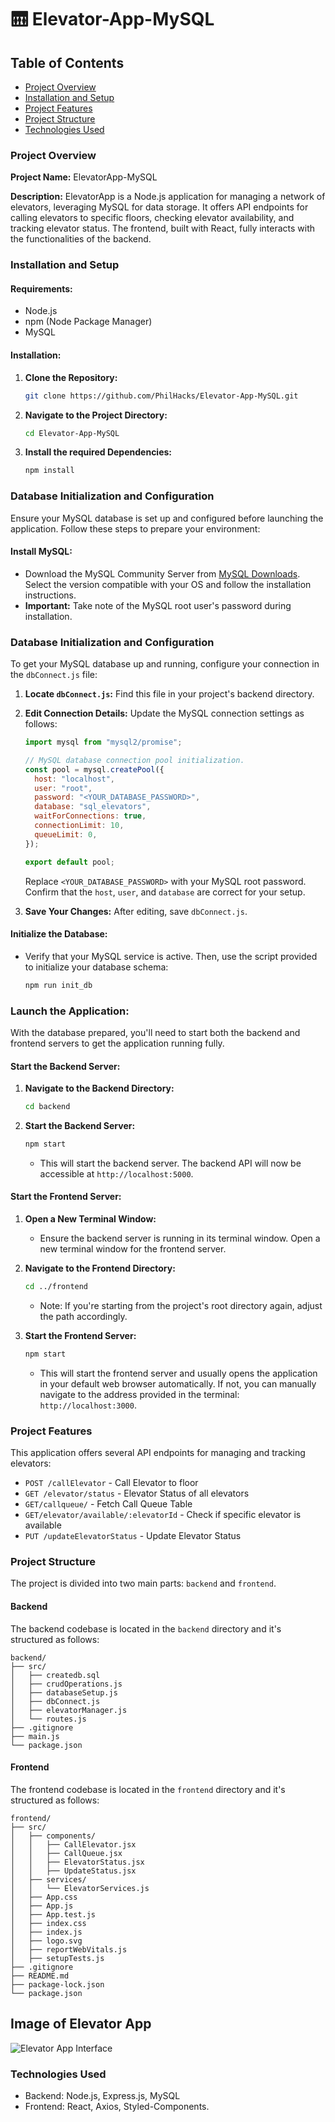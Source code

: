 # 🛗 Elevator-App-MySQL

## Table of Contents

- [Project Overview](#project-overview)
- [Installation and Setup](#installation-and-setup)
- [Project Features](#project-features)
- [Project Structure](#project-structure)
- [Technologies Used](#technologies-used)

### **Project Overview**

**Project Name:** ElevatorApp-MySQL

**Description:** ElevatorApp is a Node.js application for managing a network of elevators, leveraging MySQL for data storage. It offers API endpoints for calling elevators to specific floors, checking elevator availability, and tracking elevator status. The frontend, built with React, fully interacts with the functionalities of the backend.

### **Installation and Setup**

#### **Requirements:**

- Node.js
- npm (Node Package Manager)
- MySQL

#### **Installation:**

1. **Clone the Repository:**
   ```bash
   git clone https://github.com/PhilHacks/Elevator-App-MySQL.git
   ```
2. **Navigate to the Project Directory:**
   ```bash
   cd Elevator-App-MySQL
   ```
3. **Install the required Dependencies:**
   ```bash
   npm install
   ```

### **Database Initialization and Configuration**

Ensure your MySQL database is set up and configured before launching the application. Follow these steps to prepare your environment:

#### **Install MySQL:**

- Download the MySQL Community Server from [MySQL Downloads](https://dev.mysql.com/downloads/mysql/). Select the version compatible with your OS and follow the installation instructions.
- **Important:** Take note of the MySQL root user's password during installation.


### **Database Initialization and Configuration**

To get your MySQL database up and running, configure your connection in the `dbConnect.js` file:

1. **Locate `dbConnect.js`:** Find this file in your project's backend directory.
2. **Edit Connection Details:** Update the MySQL connection settings as follows:
   
   ```javascript
   import mysql from "mysql2/promise";

   // MySQL database connection pool initialization.
   const pool = mysql.createPool({
     host: "localhost",
     user: "root",
     password: "<YOUR_DATABASE_PASSWORD>",
     database: "sql_elevators",
     waitForConnections: true,
     connectionLimit: 10,
     queueLimit: 0,
   });

   export default pool;
   ```
   Replace `<YOUR_DATABASE_PASSWORD>` with your MySQL root password. Confirm that the `host`, `user`, and `database` are correct for your setup.

3. **Save Your Changes:** After editing, save `dbConnect.js`.

#### **Initialize the Database:**

- Verify that your MySQL service is active. Then, use the script provided to initialize your database schema:
  ```bash
  npm run init_db
  ```

### **Launch the Application:**

With the database prepared, you'll need to start both the backend and frontend servers to get the application running fully.

#### **Start the Backend Server:**

1. **Navigate to the Backend Directory:**
   ```bash
   cd backend
   ```
2. **Start the Backend Server:**
   ```bash
   npm start
   ```
   - This will start the backend server. The backend API will now be accessible at `http://localhost:5000`.

#### **Start the Frontend Server:**

1. **Open a New Terminal Window:**
   - Ensure the backend server is running in its terminal window. Open a new terminal window for the frontend server.

2. **Navigate to the Frontend Directory:**
   ```bash
   cd ../frontend
   ```
   - Note: If you're starting from the project's root directory again, adjust the path accordingly.

3. **Start the Frontend Server:**
   ```bash
   npm start
   ```
   - This will start the frontend server and usually opens the application in your default web browser automatically. If not, you can manually navigate to the address provided in the terminal: `http://localhost:3000`.

### **Project Features**

This application offers several API endpoints for managing and tracking elevators:

- `POST /callElevator`                 - Call Elevator to floor
- `GET /elevator/status`               - Elevator Status of all elevators
- `GET/callqueue/`                     - Fetch Call Queue Table
- `GET/elevator/available/:elevatorId` - Check if specific elevator is available
- `PUT /updateElevatorStatus`          - Update Elevator Status

### **Project Structure**

The project is divided into two main parts: `backend` and `frontend`.

#### Backend

The backend codebase is located in the `backend` directory and it's structured as follows:

```
backend/
├── src/
│   ├── createdb.sql
│   ├── crudOperations.js
│   ├── databaseSetup.js
│   ├── dbConnect.js
│   ├── elevatorManager.js
│   └── routes.js
├── .gitignore
├── main.js
└── package.json
```

#### Frontend

The frontend codebase is located in the `frontend` directory and it's structured as follows:

```
frontend/
├── src/
│   ├── components/
│   │   ├── CallElevator.jsx
│   │   ├── CallQueue.jsx
│   │   ├── ElevatorStatus.jsx
│   │   ├── UpdateStatus.jsx
│   ├── services/
│   │   └── ElevatorServices.js
│   ├── App.css
│   ├── App.js
│   ├── App.test.js
│   ├── index.css
│   ├── index.js
│   ├── logo.svg
│   ├── reportWebVitals.js
│   ├── setupTests.js
├── .gitignore
├── README.md
├── package-lock.json
└── package.json
```

## Image of Elevator App

![Elevator App Interface](./backend/img/appUI.png)

### **Technologies Used**

- Backend: Node.js, Express.js, MySQL
- Frontend: React, Axios, Styled-Components.
